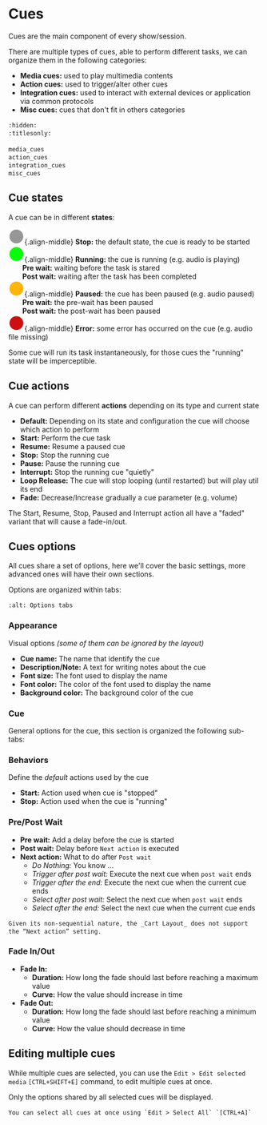 # Cues

Cues are the main component of every show/session.

There are multiple types of cues, able to perform different tasks, we can organize them in the following categories:

* **Media cues:** used to play multimedia contents
* **Action cues:** used to trigger/alter other cues
* **Integration cues:** used to interact with external devices or application via common protocols
* **Misc cues:** cues that don't fit in others categories

```{toctree}
:hidden:
:titlesonly:

media_cues
action_cues
integration_cues
misc_cues
```

## Cue states

A cue can be in different **states**:

![stop](../_static/icons/led-off.svg){.align-middle} **Stop:** the default state, the cue is ready to be started<br>
![running](../_static/icons/led-running.svg){.align-middle} **Running:** the cue is running (e.g. audio is playing)<br>
  **Pre wait:** waiting before the task is stared<br>
  **Post wait:** waiting after the task has been completed<br>
![paused](../_static/icons/led-pause.svg){.align-middle} **Paused:** the cue has been paused (e.g. audio paused)<br>
  **Pre wait:** the pre-wait has been paused<br>
  **Post wait:** the post-wait has been paused<br>
![error](../_static/icons/led-error.svg){.align-middle} **Error:** some error has occurred on the cue (e.g. audio file missing)

Some cue will run its task instantaneously, for those cues the "running" state will be imperceptible.

## Cue actions

A cue can perform different **actions** depending on its type and current state

* **Default:** Depending on its state and configuration the cue will choose which action to perform
* **Start:** Perform the cue task
* **Resume:** Resume a paused cue
* **Stop:** Stop the running cue
* **Pause:** Pause the running cue
* **Interrupt:** Stop the running cue "quietly"
* **Loop Release:** The cue will stop looping (until restarted) but will play util its end
* **Fade:** Decrease/Increase gradually a cue parameter (e.g. volume)

The Start, Resume, Stop, Paused and Interrupt action all have a "faded" variant that will cause a fade-in/out.

## Cues options

All cues share a set of options, here we'll cover the basic settings, more advanced ones will have their own sections.

Options are organized within tabs:

```{image} ../_static/cue_options_tabs.png
:alt: Options tabs
```

### Appearance

Visual options *(some of them can be ignored by the layout)*

* **Cue name:** The name that identify the cue
* **Description/Note:** A text for writing notes about the cue
* **Font size:** The font used to display the name
* **Font color:** The color of the font used to display the name
* **Background color:** The background color of the cue

### Cue

General options for the cue, this section is organized the following sub-tabs:

### Behaviors

Define the _default_ actions used by the cue

* **Start:** Action used when cue is "stopped"
* **Stop:** Action used when the cue is "running"

### Pre/Post Wait

* **Pre wait:** Add a delay before the cue is started
* **Post wait:** Delay before `Next action` is executed
* **Next action:** What to do after `Post wait`
    * _Do Nothing:_ You know ...
    * _Trigger after post wait:_ Execute the next cue when `post wait` ends 
    * _Trigger after the end:_ Execute the next cue when the current cue ends
    * _Select after post wait:_ Select the next cue when `post wait` ends 
    * _Select after the end:_ Select the next cue when the current cue ends

```{warning}
Given its non-sequential nature, the _Cart Layout_ does not support the “Next action” setting.
```

### Fade In/Out

* **Fade In:**
    * **Duration:** How long the fade should last before reaching a maximum value
    * **Curve:** How the value should increase in time
* **Fade Out:**
    * **Duration:** How long the fade should last before reaching a minimum value
    * **Curve:** How the value should decrease in time

## Editing multiple cues

While multiple cues are selected, you can use the `Edit > Edit selected media`
`[CTRL+SHIFT+E]` command, to edit multiple cues at once.

Only the options shared by all selected cues will be displayed.

```{note}
You can select all cues at once using `Edit > Select All` `[CTRL+A]`
```
